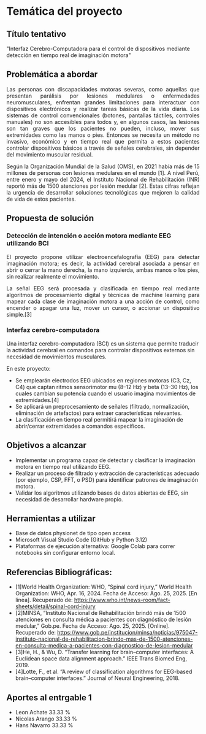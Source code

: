 # Temática del proyecto

## Título tentativo
"Interfaz Cerebro-Computadora para el control de dispositivos mediante detección en tiempo real de imaginación motora"

## Problemática a abordar
<div align="justify">
Las personas con discapacidades motoras severas, como aquellas que presentan parálisis por lesiones medulares o enfermedades neuromusculares, enfrentan grandes limitaciones para interactuar con dispositivos electrónicos y realizar tareas básicas de la vida diaria. Los sistemas de control convencionales (botones, pantallas táctiles, controles manuales) no son accesibles para todos y, en algunos casos, las lesiones son tan graves que los pacientes no pueden, incluso, mover sus extremidades como las manos o pies.
Entonces se necesita un método no invasivo, económico y en tiempo real que permita a estos pacientes controlar dispositivos básicos a través de señales cerebrales, sin depender del movimiento muscular residual.

Según la Organización Mundial de la Salud (OMS), en 2021 había más de 15 millones de personas con lesiones medulares en el mundo [1]. A nivel Perú, entre enero y mayo del 2024, el Instituto Nacional de Rehabilitación (INR) reportó más de 1500 atenciones por lesión medular [2]. Estas cifras reflejan la urgencia de desarrollar soluciones tecnológicas que mejoren la calidad de vida de estos pacientes.
</div>

## Propuesta de solución
### Detección de intención o acción motora mediante EEG utilizando BCI
<div align="justify">
El proyecto propone utilizar electroencefalografía (EEG) para detectar imaginación motora; es decir, la actividad cerebral asociada a pensar en abrir o cerrar la mano derecha, la mano izquierda, ambas manos o los pies, sin realizar realmente el movimiento.

La señal EEG será procesada y clasificada en tiempo real mediante algoritmos de procesamiento digital y técnicas de machine learning para mapear cada clase de imaginación motora a una acción de control, como encender o apagar una luz, mover un cursor, o accionar un dispositivo simple.[3]
</div>

### Interfaz cerebro-computadora 
Una interfaz cerebro-computadora (BCI) es un sistema que permite traducir la actividad cerebral en comandos para controlar dispositivos externos sin necesidad de movimientos musculares.

En este proyecto:

+ Se emplearán electrodos EEG ubicados en regiones motoras (C3, Cz, C4) que captan ritmos sensorimotor mu (8–12 Hz) y beta (13–30 Hz), los cuales cambian su potencia cuando el usuario imagina movimientos de extremidades.[4]
+ Se aplicará un preprocesamiento de señales (filtrado, normalización, eliminación de artefactos) para extraer características relevantes.
+ La clasificación en tiempo real permitirá mapear la imaginación de abrir/cerrar extremidades a comandos específicos.


## Objetivos a alcanzar

+ Implementar un programa capaz de detectar y clasificar la imaginación motora en tiempo real utilizando EEG.
+ Realizar un proceso de filtrado y extracción de características adecuado (por ejemplo, CSP, FFT, o PSD) para identificar patrones de imaginación motora.
+ Validar los algoritmos utilizando bases de datos abiertas de EEG, sin necesidad de desarrollar hardware propio.

## Herramientas a utilizar

+ Base de datos physionet de tipo open access
+ Microsoft Visual Studio Code (GitHub y Python 3.12)
+ Plataformas de ejecución alternativa: Google Colab para correr notebooks sin configurar entorno local.

## Referencias Bibliográficas: 
- [1]World Health Organization: WHO, “Spinal cord injury,” World Health Organization: WHO, Apr. 16, 2024. Fecha de Acceso: Ago. 25, 2025. [En linea]. Recuperado de: https://www.who.int/news-room/fact-sheets/detail/spinal-cord-injury
- [2]MINSA, “Instituto Nacional de Rehabilitación brindó más de 1500 atenciones en consulta médica a pacientes con diagnóstico de lesión medular,” Gob.pe. Fecha de Acceso: Ago. 25, 2025. [Online]. Recuperado de: https://www.gob.pe/institucion/minsa/noticias/975047-instituto-nacional-de-rehabilitacion-brindo-mas-de-1500-atenciones-en-consulta-medica-a-pacientes-con-diagnostico-de-lesion-medular
- [3]He, H., & Wu, D. “Transfer learning for brain–computer interfaces: A Euclidean space data alignment approach.” IEEE Trans Biomed Eng, 2019.
- [4]Lotte, F., et al. “A review of classification algorithms for EEG-based brain–computer interfaces.” Journal of Neural Engineering, 2018.
  
## Aportes al entrgable 1
- Leon Achate 33.33 %
- Nicolas Arango 33.33 %
- Hans Navarro 33.33 %
